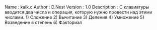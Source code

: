  Name        : kalk.c
 Author      : D.Nest
 Version     : 1.0
 Description : С клавиатуры вводится два числа и операция, которую нужно провести над этими числами.
               1) Сложение
               2) Вычитание
               3) Деления
               4) Умножение
               5) Возведение в степень
               6) Факториал
